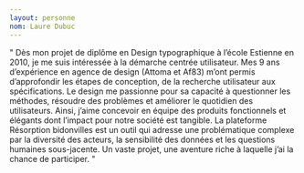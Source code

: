 ```yaml
---
layout: personne
nom: Laure Dubuc
---
```


" Dès mon projet de diplôme en Design typographique à l’école Estienne en 2010, je me suis intéressée à la démarche centrée utilisateur. Mes 9 ans d’expérience en agence de design (Attoma et Af83) m’ont permis d’approfondir les étapes de conception, de la recherche utilisateur aux spécifications. Le design me passionne pour sa capacité à questionner les méthodes, résoudre des problèmes et améliorer le quotidien des utilisateurs. Ainsi, j’aime concevoir en équipe des produits fonctionnels et élégants dont l’impact pour notre société est tangible. La plateforme Résorption bidonvilles est un outil qui adresse une problématique complexe par la diversité des acteurs, la sensibilité des données et les questions humaines sous-jacente. Un vaste projet, une aventure riche à laquelle j’ai la chance de participer. "
